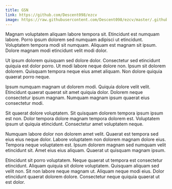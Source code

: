 ```yaml
---
title: GSN
link: https://github.com/Descent098/ezcv
image: https://raw.githubusercontent.com/Descent098/ezcv/master/.github/logo.png
---
```


Magnam voluptatem aliquam labore tempora sit. Etincidunt est numquam labore. Porro ipsum dolorem sed numquam adipisci ut etincidunt. Voluptatem tempora modi sit numquam. Aliquam est magnam sit ipsum. Dolore magnam modi etincidunt velit modi dolor.

Ut ipsum dolorem quisquam sed dolore dolor. Consectetur sed etincidunt quiquia est dolor porro. Ut modi labore neque dolore non. Ipsum sit dolorem dolorem. Quisquam tempora neque eius amet aliquam. Non dolore quiquia quaerat porro neque.

Ipsum numquam magnam ut dolorem modi. Quiquia dolore velit velit. Etincidunt quaerat quaerat sit amet quiquia dolor. Dolorem neque consectetur ipsum magnam. Numquam magnam ipsum quaerat eius consectetur modi.

Sit quaerat dolore voluptatem. Sit quisquam dolorem tempora ipsum ipsum est non. Dolor tempora dolore magnam tempora dolorem est. Voluptatem ipsum ut quiquia etincidunt. Consectetur amet voluptatem neque.

Numquam labore dolor non dolorem amet velit. Quaerat est tempora sed eius eius neque dolor. Labore voluptatem non dolorem magnam dolore eius. Tempora neque voluptatem est. Ipsum dolorem magnam sed numquam velit etincidunt sit. Amet eius eius aliquam. Quaerat ut quisquam magnam ipsum.

Etincidunt sit porro voluptatem. Neque quaerat ut tempora est consectetur etincidunt. Aliquam quiquia sit dolore voluptatem. Quisquam aliquam sed velit non. Sit non labore neque magnam ut. Aliquam neque modi eius. Dolor etincidunt quaerat dolorem dolore. Consectetur neque quiquia quaerat ut est dolor.
    